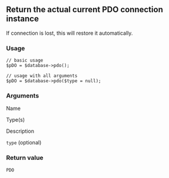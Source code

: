 Return the actual current PDO connection instance
-------------------------------------------------

If connection is lost, this will restore it automatically.

### Usage

    // basic usage
    $pDO = $database->pdo();
    
    // usage with all arguments
    $pDO = $database->pdo($type = null);

### Arguments

Name

Type(s)

Description

`type` (optional)

### Return value

`PDO`

